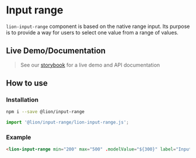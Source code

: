 # Input range

[//]: # 'AUTO INSERT HEADER PREPUBLISH'

`lion-input-range` component is based on the native range input.
Its purpose is to provide a way for users to select one value from a range of values.

## Live Demo/Documentation

> See our [storybook](http://lion-web-components.netlify.com/?path=/docs/forms-input-range--default-story) for a live demo and API documentation

## How to use

### Installation

```sh
npm i --save @lion/input-range
```

```js
import '@lion/input-range/lion-input-range.js';
```

### Example

```html
<lion-input-range min="200" max="500" .modelValue="${300}" label="Input range"></lion-input-range>
```
